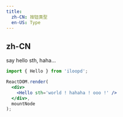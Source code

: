 ```yaml
---
title:
  zh-CN: 按钮类型
  en-US: Type
---
```


## zh-CN

say hello sth, haha...

```jsx
import { Hello } from 'iloopd';

ReactDOM.render(
  <div>
    <Hello sth='world ! hahaha ! ooo !' />
  </div>,
  mountNode
);
```
